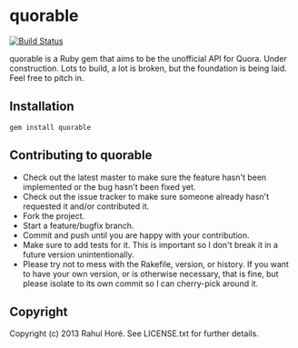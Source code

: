 # quorable
[![Build Status](https://travis-ci.org/O-I/quorable.png?branch=master)](https://travis-ci.org/O-I/quorable)

quorable is a Ruby gem that aims to be the unofficial API for Quora. Under construction. Lots to build, a lot is broken, but the foundation is being laid. Feel free to pitch in.

## Installation

`gem install quorable`

## Contributing to quorable
 
* Check out the latest master to make sure the feature hasn't been implemented or the bug hasn't been fixed yet.
* Check out the issue tracker to make sure someone already hasn't requested it and/or contributed it.
* Fork the project.
* Start a feature/bugfix branch.
* Commit and push until you are happy with your contribution.
* Make sure to add tests for it. This is important so I don't break it in a future version unintentionally.
* Please try not to mess with the Rakefile, version, or history. If you want to have your own version, or is otherwise necessary, that is fine, but please isolate to its own commit so I can cherry-pick around it.

## Copyright

Copyright (c) 2013 Rahul Horé. See LICENSE.txt for further details.

